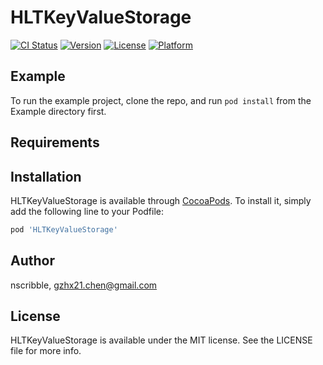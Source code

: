 # HLTKeyValueStorage

[![CI Status](https://img.shields.io/travis/nscribble/HLTKeyValueStorage.svg?style=flat)](https://travis-ci.org/nscribble/HLTKeyValueStorage)
[![Version](https://img.shields.io/cocoapods/v/HLTKeyValueStorage.svg?style=flat)](https://cocoapods.org/pods/HLTKeyValueStorage)
[![License](https://img.shields.io/cocoapods/l/HLTKeyValueStorage.svg?style=flat)](https://cocoapods.org/pods/HLTKeyValueStorage)
[![Platform](https://img.shields.io/cocoapods/p/HLTKeyValueStorage.svg?style=flat)](https://cocoapods.org/pods/HLTKeyValueStorage)

## Example

To run the example project, clone the repo, and run `pod install` from the Example directory first.

## Requirements

## Installation

HLTKeyValueStorage is available through [CocoaPods](https://cocoapods.org). To install
it, simply add the following line to your Podfile:

```ruby
pod 'HLTKeyValueStorage'
```

## Author

nscribble, gzhx21.chen@gmail.com

## License

HLTKeyValueStorage is available under the MIT license. See the LICENSE file for more info.
